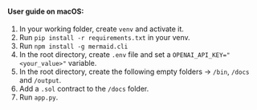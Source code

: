 #### User guide on macOS:

1. In your working folder, create `venv` and activate it.
2. Run `pip install -r requirements.txt` in your venv.
3. Run `npm install -g mermaid.cli`
4. In the root directory, create `.env` file and set a `OPENAI_API_KEY="<your_value>"` variable.
5. In the root directory, create the following empty folders -> `/bin`, `/docs` and `/output`.
6. Add a `.sol` contract to the `/docs` folder.
7. Run `app.py`.
